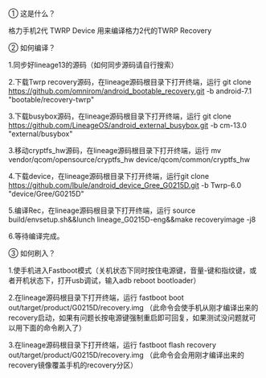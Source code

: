① 这是什么？

格力手机2代 TWRP Device 用来编译格力2代的TWRP Recovery



② 如何编译？


1.同步好lineage13的源码（如何同步源码请自行搜索）


2.下载Twrp recovery源码，在lineage源码根目录下打开终端，运行 git clone https://github.com/omnirom/android_bootable_recovery.git -b android-7.1 "bootable/recovery-twrp"


3.下载busybox源码，在lineage源码根目录下打开终端，运行 git clone https://github.com/LineageOS/android_external_busybox.git -b cm-13.0 "external/busybox"


3.移动cryptfs_hw源码，在lineage源码根目录下打开终端，运行 mv vendor/qcom/opensource/cryptfs_hw device/qcom/common/cryptfs_hw


4.下载device，在lineage源码根目录下打开终端，运行git clone https://github.com/lbule/android_device_Gree_G0215D.git -b Twrp-6.0 "device/Gree/G0215D"


5.编译Rec，在lineage源码根目录下打开终端，运行 source build/envsetup.sh&&lunch lineage_G0215D-eng&&make recoveryimage -j8 


6.等待编译完成。


③ 如何刷入？


1.使手机进入Fastboot模式（关机状态下同时按住电源键，音量-键和指纹键，或者开机状态下，打开usb调试，输入adb reboot bootloader）

2.在lineage源码根目录下打开终端，运行 fastboot boot out/target/product/G0215D/recovery.img （此命令会使手机从刚才编译出来的recovery启动，如果有问题长按电源键强制重启即可回复，如果测试没问题就可以用下面的命令刷入了）

3.在lineage源码根目录下打开终端，运行 fastboot flash recovery out/target/product/G0215D/recovery.img  （此命令会会用刚才编译出来的recovery镜像覆盖手机的recovery分区）
